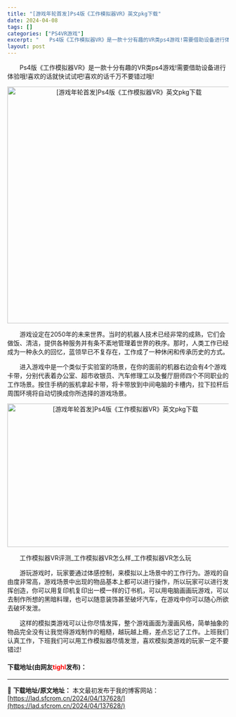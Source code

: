 ```yaml
---
title: "[游戏年轮首发]Ps4版《工作模拟器VR》英文pkg下载"
date: 2024-04-08
tags: []
categories: ["PS4VR游戏"]
excerpt: "　　Ps4版《工作模拟器VR》是一款十分有趣的VR类ps4游戏!需要借助设备进行体验哦!喜欢的话就快试试吧!喜欢的话千万不要错过哦! 　　游戏设定在2050年的未来世界。当时的机器人技术已经非常的成熟，它们会做饭、清洁，提供各种服务并有条不紊地管理着世界的秩序。那时，人类工作已经成为一种永久的回忆，&hellip;"
layout: post
---
```


 <p>　　Ps4版《工作模拟器VR》是一款十分有趣的VR类ps4游戏!需要借助设备进行体验哦!喜欢的话就快试试吧!喜欢的话千万不要错过哦!</p> <p align="center"><img align="" border="0" src="https://lad.sfcrom.cn/wp-content/uploads/2024/04/20240408_6613dc84e27af.webp" width="538" alt="[游戏年轮首发]Ps4版《工作模拟器VR》英文pkg下载" /></p> <p>　　游戏设定在2050年的未来世界。当时的机器人技术已经非常的成熟，它们会做饭、清洁，提供各种服务并有条不紊地管理着世界的秩序。那时，人类工作已经成为一种永久的回忆，蓝领早已不复存在，工作成了一种休闲和传承历史的方式。</p> <p>　　进入游戏中是一个类似于实验室的场景，在你的面前的机器右边会有4个游戏卡带，分别代表着办公室、超市收银员、汽车修理工以及餐厅厨师四个不同职业的工作场景。按住手柄的扳机拿起卡带，将卡带放到中间电脑的卡槽内，拉下拉杆后周围环境将自动切换成你所选择的游戏场景。</p> <p align="center"><img align="" src="https://lad.sfcrom.cn/wp-content/uploads/2024/04/20240408_6613dc85456c3.webp" style="border-width: 0px; border-style: solid; width: 522px; height: 326px;" alt="[游戏年轮首发]Ps4版《工作模拟器VR》英文pkg下载" /></p> <p>　　工作模拟器VR评测_工作模拟器VR怎么样_工作模拟器VR怎么玩</p> <p>　　游玩游戏时，玩家要通过体感控制，来模拟以上场景中的工作行为。游戏的自由度非常高，游戏场景中出现的物品基本上都可以进行操作，所以玩家可以进行发挥创造，你可以用复印机复印出一模一样的订书机，可以用电脑画画玩游戏，可以去制作所想的黑暗料理，也可以随意装饰甚至破坏汽车，在游戏中你可以随心所欲去破坏发泄。</p> <p>　　这样的模拟类游戏可以让你尽情发挥，整个游戏画面为漫画风格，简单抽象的物品完全没有让我觉得游戏制作的粗糙，越玩越上瘾，差点忘记了工作。上班我们认真工作，下班我们可以用工作模拟器尽情发泄，喜欢模拟类游戏的玩家一定不要错过!</p> <p><h4>下载地址(由网友<font color="red">tighl</font>发布)：</h4></p> 

---
📖 **下载地址/原文地址：** 本文最初发布于我的博客网站：[https://lad.sfcrom.cn/2024/04/137628/](https://lad.sfcrom.cn/2024/04/137628/)
